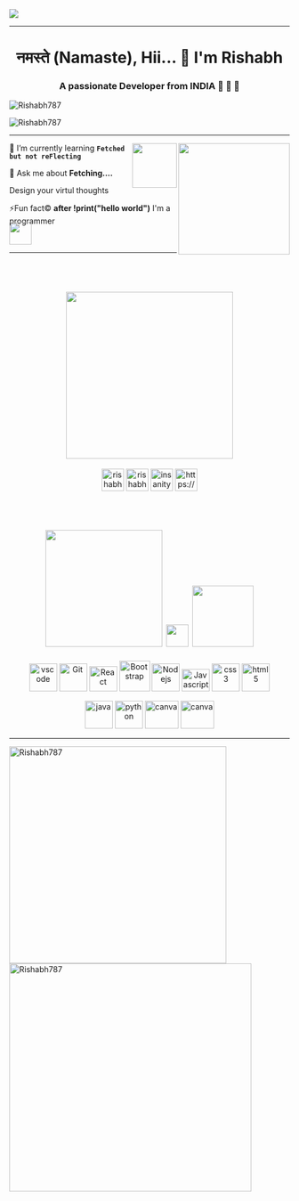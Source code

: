 <img src="https://user-images.githubusercontent.com/85503050/216779584-ca165bf4-1c25-4ea9-a523-e97e504a84ae.jpg" />

<hr/>
<h1 align="center">नमस्ते (Namaste), Hii... 👻 I'm Rishabh</h1> 
<h3 align="center">A passionate Developer from <b>INDIA</b> 🧡 🤍 💚</h3>
<p align="left"> <img src="https://komarev.com/ghpvc/?username=Rishabh787&label=Profile%20views&color=0e75b6&style=flat" alt="Rishabh787" /></p>

<p align="left"> <img src="https://github-profile-trophy.vercel.app/?username=Rishabh787&theme=flat" alt="Rishabh787" /></p>

<!-- <p align="left"> <a href="https://twitter.com/twitforsingh" target="blank"><img src="https://img.shields.io/twitter/follow/twitforsingh?logo=twitter&style=for-the-badge" alt="twit-for-singh" /></a> </p> -->

<p align="left"> 
<!--    <a  href="https://insanitylearner.in" target="_blank"><img src="https://github-profile-trophy.vercel.app/?username=Rishabh787" alt="Rishabh7877" width="100%" /></a> -->
</p> 

<hr/>

<a href="https://revispy.com" target="_blank"><img align="right" src="https://github.com/user-attachments/assets/66cebe6d-c81c-40fb-bb28-e467f8650351" height="200" width="200" /></a>


<a> <img align="right" src="https://user-images.githubusercontent.com/85503050/230454277-e797113c-70d0-4cc4-a854-22c6afdf6244.gif" style= "width: 80px; display: inline-block;"/></a>


   <p>🌱 I’m currently learning <code><b>Fetched but not reFlecting</b></code></b></p>
   
   <p>💬 Ask me about <b>Fetching....</b></p>
   <p> Design your virtul thoughts</p>
   <p>⚡Fun fact©️ <b>after !print("hello world")</b> I'm a programmer 
   <p></p>
   <a><img src="https://user-images.githubusercontent.com/85503050/230389852-1507cdce-810d-48bb-b1eb-8f0565197f3e.gif" style="width: 40px; display: inline-block; margin-top: -20px;" /></a>
   </p>

<hr />

<div>
        <!-- Connect with me from here -->
      <h1 align="center">
            <a><img src="https://user-images.githubusercontent.com/85503050/230406289-bd28bc1b-6d5b-4a3b-ba92-b4106545069c.gif" style="display: inline-block; width: 300px; margin-top: 30px;" /></a>
      </h1>
      <p align="center" ;>
            <a href="https://www.linkedin.com/in/link-with-singh/" target="_blank"><img align="center"src="https://github.com/Rishabh787/Rishabh787/assets/85503050/f41a50b2-e48c-40e6-a585-396a1959e01b"
                    alt="rishabh singh" height="40" width="40"></a>
            <a href="https://www.instagram.com/rishabh_singh_bholu/" target="_blank"><img align="center"src="https://github.com/Rishabh787/Rishabh787/assets/85503050/688a7491-5b4a-4d26-b50c-dc3c25834304"
                    alt="rishabh singh bholu" height="40" width="40"></a>
            <a href="https://www.youtube.com/c/insanity learner" target="_blank"><img align="center"src="https://github.com/Rishabh787/Rishabh787/assets/85503050/ad5a7524-dc0b-4ac1-9d48-5f50bfe4591c"
                    alt="insanity learner" height="40" width="40"></a>
            <a href="https://discord.gg/PSyQwWvqYb" target="_blank"><img align="center"src="https://github.com/Rishabh787/Rishabh787/assets/85503050/f1e27f27-1255-42f2-88ca-8653092b9b59"
                    alt="https://discord.gg/5ZnNXjAvbG" height="40" width="40"></a>
      </p> 
</div>
    <!-- To here Connect with me -->
    <!-- Language and tools from here -->

<div align="center">
       <h1><a> <img src ="https://user-images.githubusercontent.com/85503050/230712130-e498f1f2-bcd3-49cb-8c1a-939a3cd36b6f.png" style="display: inline-block; width: 210px; margin-top: 30px;" /></a>
       <a> <img src="https://user-images.githubusercontent.com/85503050/230712838-b64158ef-a504-428e-a362-249f848ca0b3.gif" style="width: 40px; margin-bottom: -10px
"/></a>
       <a> <img src="https://user-images.githubusercontent.com/85503050/230713855-85b0822f-61ab-4ef6-97c6-77a31ff8a927.png" style="width: 110px; margin-bottom: 1px
"/></a></h1>
        <p>
         <a href="#" target="_blank"><img src="https://user-images.githubusercontent.com/85503050/218269913-6d7a2a1f-8cf7-4ab6-91a3-31409b69ce3c.png"alt="vscode" width="50" height="50" ></a>
         <a href="#" target="_blank"><img src="https://user-images.githubusercontent.com/85503050/230467646-ed20dd7f-6d49-44fd-bc62-bba0ff1e1bdb.svg"alt="Git" width="50" height="50" ></a>
         <a href="#" target="_blank"><img src="https://user-images.githubusercontent.com/85503050/230463857-53aad46f-535f-455f-9961-7903d799cc1d.png"alt="React" width="50" height="45" ></a>
         <a href="#" target="_blank"><img src="https://user-images.githubusercontent.com/85503050/230714510-85cd084b-b5a4-4041-822b-cc64a37eb0f8.svg"alt="Bootstrap" width="55" height="55" ></a>           
         <a href="#" target="_blank"><img src="https://user-images.githubusercontent.com/85503050/230469410-b3b55c1a-506f-4d91-8a63-aa02252b983f.png"alt="Nodejs" width="50" height="50" ></a>
         <a href="#" target="_blank"><img src="https://user-images.githubusercontent.com/85503050/230464317-1a1522c3-5c51-49df-8dcd-1ce4542a8c0b.png"alt="Javascript" width="50" height="40" ></a>
         <a href="#" target="_blank"><img src="https://github.com/Rishabh787/Rishabh787/assets/85503050/23d6ad8b-4a1b-42f4-871c-c3cf6839eaec"alt="css3" width="50" height="50" ></a>
         <a href="#" target="_blank"><img src="https://github.com/Rishabh787/Rishabh787/assets/85503050/2c48fab2-fe8e-4b95-b819-64e21a9b5eb3"alt="html5" width="50" height="50" ></a>
       </p>
       <p>
         <a href="#" target="_blank"><img src="https://github.com/Rishabh787/Rishabh787/assets/85503050/1a734a2a-b3aa-4e44-b9f4-963e6532d6d2"alt="java" width="50" height="50" ></a>
         <a href="#" target="_blank"><img src="https://github.com/Rishabh787/Rishabh787/assets/85503050/38269d87-21d5-4b17-bf65-89293bd4b922"alt="python" width="50" height="50" ></a>
         <a href="#" target="_blank"><img src="https://user-images.githubusercontent.com/85503050/218165397-7683e0e0-605e-424d-8a7d-32ca6478565a.png"alt="canva" width="60" height="50" ></a>
         <a href="#" target="_blank"><img src="https://img.icons8.com/?size=100&id=W0YEwBDDfTeu&format=png&color=000000"alt="canva" width="60" height="50" ></a>
        </p>
   </div>
   <hr>

   <p>
    <img align="left" src="https://github-readme-stats.vercel.app/api/top-langs/?username=Rishabh787&theme=transparent&hide_border=true"
            alt="Rishabh787" width="390px"; >
   </p>
   
   <p>
<!--     <img align="center" src="https://github-readme-stats.vercel.app/api?username=Rishabh787&show_icons=true&theme=transparent&hide_border=true" -->
<!--             alt="Rishabh787" width="430px" ; > -->
   </p>

   <p>
    <img align="center" src="http://github-readme-streak-stats.herokuapp.com/?user=Rishabh787&theme=transparent&hide_border=true&border_radius=12&date_format=%5BY%20%5DM%20j)" 
               alt="Rishabh787" width="435px" height="410px"; >
   
   </p>
